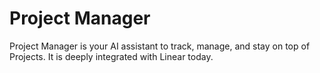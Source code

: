 # Project Manager

Project Manager is your AI assistant to track, manage, and stay on top of Projects. It is deeply integrated with Linear today.
